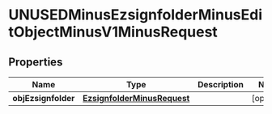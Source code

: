 
# UNUSEDMinusEzsignfolderMinusEditObjectMinusV1MinusRequest

## Properties
Name | Type | Description | Notes
------------ | ------------- | ------------- | -------------
**objEzsignfolder** | [**EzsignfolderMinusRequest**](EzsignfolderMinusRequest.md) |  |  [optional]



